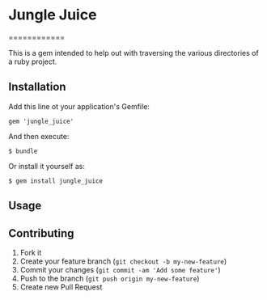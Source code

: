 # Jungle Juice
============

This is a gem intended to help out with traversing the various directories of a ruby project.

## Installation

Add this line ot your application's Gemfile:

    gem 'jungle_juice'

And then execute:

    $ bundle

Or install it yourself as:

    $ gem install jungle_juice

## Usage

## Contributing

1. Fork it
2. Create your feature branch (`git checkout -b my-new-feature`)
3. Commit your changes (`git commit -am 'Add some feature'`)
4. Push to the branch (`git push origin my-new-feature`)
5. Create new Pull Request
